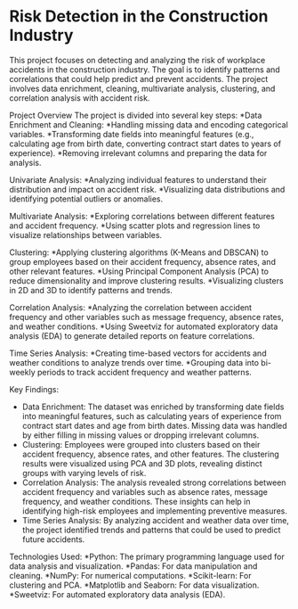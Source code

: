 # Risk Detection in the Construction Industry
This project focuses on detecting and analyzing the risk of workplace accidents in the construction industry. The goal is to identify patterns and correlations that could help predict and prevent accidents. The project involves data enrichment, cleaning, multivariate analysis, clustering, and correlation analysis with accident risk.

Project Overview
The project is divided into several key steps:
*Data Enrichment and Cleaning:
*Handling missing data and encoding categorical variables.
*Transforming date fields into meaningful features (e.g., calculating age from birth date, converting contract start dates to years of experience).
*Removing irrelevant columns and preparing the data for analysis.

Univariate Analysis:
*Analyzing individual features to understand their distribution and impact on accident risk.
*Visualizing data distributions and identifying potential outliers or anomalies.

Multivariate Analysis:
*Exploring correlations between different features and accident frequency.
*Using scatter plots and regression lines to visualize relationships between variables.

Clustering:
*Applying clustering algorithms (K-Means and DBSCAN) to group employees based on their accident frequency, absence rates, and other relevant features.
*Using Principal Component Analysis (PCA) to reduce dimensionality and improve clustering results.
*Visualizing clusters in 2D and 3D to identify patterns and trends.

Correlation Analysis:
*Analyzing the correlation between accident frequency and other variables such as message frequency, absence rates, and weather conditions.
*Using Sweetviz for automated exploratory data analysis (EDA) to generate detailed reports on feature correlations.

Time Series Analysis:
*Creating time-based vectors for accidents and weather conditions to analyze trends over time.
*Grouping data into bi-weekly periods to track accident frequency and weather patterns.

Key Findings:
* Data Enrichment: The dataset was enriched by transforming date fields into meaningful features, such as calculating years of experience from contract start dates and age from birth dates. Missing data was handled by either filling in missing values or dropping irrelevant columns.
* Clustering: Employees were grouped into clusters based on their accident frequency, absence rates, and other features. The clustering results were visualized using PCA and 3D plots, revealing distinct groups with varying levels of risk.
* Correlation Analysis: The analysis revealed strong correlations between accident frequency and variables such as absence rates, message frequency, and weather conditions. These insights can help in identifying high-risk employees and implementing preventive measures.
* Time Series Analysis: By analyzing accident and weather data over time, the project identified trends and patterns that could be used to predict future accidents.

Technologies Used:
*Python: The primary programming language used for data analysis and visualization.
*Pandas: For data manipulation and cleaning.
*NumPy: For numerical computations.
*Scikit-learn: For clustering and PCA.
*Matplotlib and Seaborn: For data visualization.
*Sweetviz: For automated exploratory data analysis (EDA).
